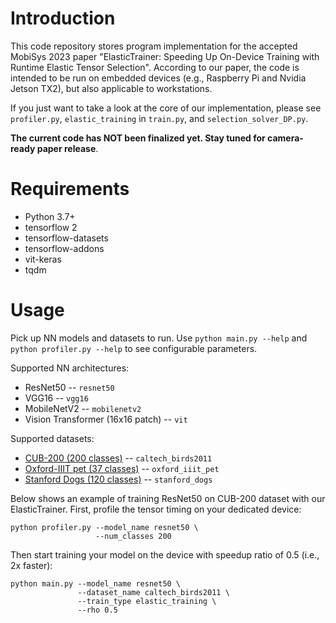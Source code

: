 # Introduction
This code repository stores program implementation for the accepted MobiSys 2023 paper "ElasticTrainer: Speeding Up On-Device Training with Runtime Elastic Tensor Selection". According to our paper, the code is intended to be run on embedded devices (e.g., Raspberry Pi and Nvidia Jetson TX2), but also applicable to workstations.

If you just want to take a look at the core of our implementation, please see `profiler.py`, `elastic_training` in `train.py`, and `selection_solver_DP.py`.

**The current code has NOT been finalized yet. Stay tuned for camera-ready paper release**.

# Requirements
* Python 3.7+
* tensorflow 2
* tensorflow-datasets
* tensorflow-addons
* vit-keras
* tqdm

# Usage
Pick up NN models and datasets to run. Use `python main.py --help` and `python profiler.py --help` to see configurable parameters.

Supported NN architectures:
* ResNet50 -- `resnet50`
* VGG16 -- `vgg16`
* MobileNetV2 -- `mobilenetv2`
* Vision Transformer (16x16 patch) -- `vit`

Supported datasets:
* [CUB-200 (200 classes)](https://www.vision.caltech.edu/datasets/cub_200_2011/) -- `caltech_birds2011`
* [Oxford-IIIT pet (37 classes)](https://www.robots.ox.ac.uk/~vgg/data/pets/) -- `oxford_iiit_pet`
* [Stanford Dogs (120 classes)](http://vision.stanford.edu/aditya86/ImageNetDogs/) -- `stanford_dogs`

Below shows an example of training ResNet50 on CUB-200 dataset with our ElasticTrainer. First, profile the tensor timing on your dedicated device:
```
python profiler.py --model_name resnet50 \
                   --num_classes 200
```
Then start training your model on the device with speedup ratio of 0.5 (i.e., 2x faster):
```
python main.py --model_name resnet50 \
               --dataset_name caltech_birds2011 \
               --train_type elastic_training \
               --rho 0.5
```

